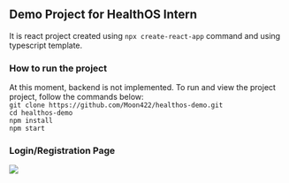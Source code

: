<h2>Demo Project for HealthOS Intern</h2>
It is react project created using <code>npx create-react-app</code> command and using typescript template.

<h3>How to run the project</h3>
At this moment, backend is not implemented. To run and view the project project, follow the commands below: <br>
<code>git clone https://github.com/Moon422/healthos-demo.git</code><br>
<code>cd healthos-demo</code><br>
<code>npm install</code><br>
<code>npm start</code>

<h3>Login/Registration Page</h3>
<img src="https://user-images.githubusercontent.com/90880886/209078661-eb9fa67f-f730-4abe-b4bb-b5b96fb79388.png" />
